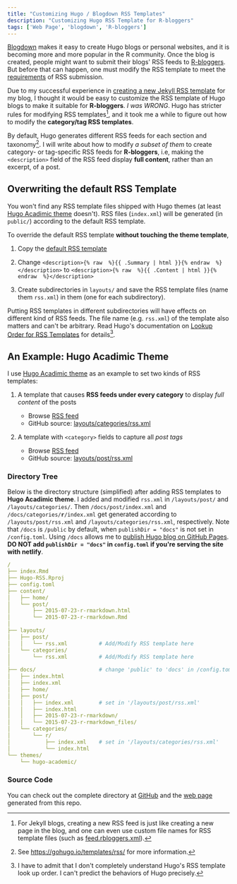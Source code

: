 ```yaml
---
title: "Customizing Hugo / Blogdown RSS Templates"
description: "Customizing Hugo RSS Template for R-bloggers"
tags: ['Web Page', 'blogdown', 'R-bloggers']
---
```


[Blogdown](https://github.com/rstudio/blogdown) makes it easy to create Hugo blogs or personal websites, and it is becoming more and more popular in the R community. Once the blog is created, people might want to submit their blogs' RSS feeds to [R-bloggers](https://www.r-bloggers.com/). But before that can happen, one must modify the RSS template to meet the [requirements](https://www.r-bloggers.com/add-your-blog/) of RSS submission.<!--more-->

Due to my successful experience in [creating a new Jekyll RSS template](/2018/08/02/rblogger-criteria.html) for my blog, I thought it would be easy to customize the RSS template of Hugo blogs to make it suitable for **R-bloggers**. _I was WRONG_. Hugo has stricter rules for modifying RSS templates[^jekyll], and it took me a while to figure out how to modify the **category/tag RSS templates**.

By default, Hugo generates different RSS feeds for each section and taxonomy[^hugodoc]. I will write about how to modify _a subset of them_ to create category- or tag-specific RSS feeds for **R-bloggers**, i.e, making the `<description>` field of the RSS feed display **full content**, rather than an excerpt, of a post.


## Overwriting the default RSS Template

You won't find any RSS template files shipped with Hugo themes (at least [Hugo Acadimic theme](https://github.com/gcushen/hugo-academic) doesn't). RSS files (`index.xml`) will be generated (in `public/`) according to the default RSS template. 

To override the default RSS template **without touching the theme template**, 

1. Copy the [default RSS template](https://gohugo.io/templates/rss/#the-embedded-rss-xml)

1. Change `<description>{% raw  %}{{ .Summary | html }}{% endraw  %}</description>` to `<description>{% raw  %}{{ .Content | html }}{% endraw  %}</description>`

1. Create subdirectories in `layouts/` and save the RSS template files (name them `rss.xml`) in them (one for each subdirectory).

Putting RSS templates in different subdirectories will have effects on different kind of RSS feeds. The file name (e.g. `rss.xml`) of the template also matters and can't be arbitrary. Read Hugo's documentation on [Lookup Order for RSS Templates](https://gohugo.io/templates/rss/#lookup-order-for-rss-templates) for details[^lookup].

## An Example: Hugo Acadimic Theme

I use [Hugo Acadimic theme](https://github.com/gcushen/hugo-academic) as an example to set two kinds of RSS templates:

1. A template that causes **RSS feeds under every category** to display _full content_ of the posts
    - Browse [RSS feed](https://liao961120.github.io/Hugo-RSS/categories/r/index.xml)
    - GitHub source: [layouts/categories/rss.xml](https://github.com/liao961120/Hugo-RSS/blob/master/layouts/categories/rss.xml)

1. A template with `<category>` fields to capture all _post tags_
    - Browse [RSS feed](https://liao961120.github.io/Hugo-RSS/post/index.xml)
    - GitHub source: [layouts/post/rss.xml](https://github.com/liao961120/Hugo-RSS/blob/master/layouts/post/rss.xml)


### Directory Tree

Below is the directory structure (simplified) after adding RSS templates to **Hugo Acadimic theme**. I added and modified `rss.xml` in `/layouts/post/` and `/layouts/categories/`. Then `/docs/post/index.xml` and <code>/docs/categories/<b>r</b>/index.xml</code> get generated according to `/layouts/post/rss.xml` and `/layouts/categories/rss.xml`, respectively. Note that `/docs` is `/public` by default, when `publishDir = "docs"` is not set in `/config.toml`. Using `/docs` allows me to [publish Hugo blog on GitHub Pages](https://gohugo.io/hosting-and-deployment/hosting-on-github/). **DO NOT add `publishDir = "docs"` in `config.toml` if you're serving the site with netlify**.

```yaml
/
├── index.Rmd
├── Hugo-RSS.Rproj
├── config.toml
├── content/
│   ├── home/
│   └── post/
│       ├── 2015-07-23-r-rmarkdown.html
│       └── 2015-07-23-r-rmarkdown.Rmd
│
├── layouts/
│   ├── post/
│   │   └── rss.xml          # Add/Modify RSS template here
│   └── categories/
│       └── rss.xml          # Add/Modify RSS template here
│
├── docs/                    # change 'public' to 'docs' in /config.toml
│   ├── index.html
│   ├── index.xml
│   ├── home/
│   ├── post/
│   │   ├── index.xml        # set in '/layouts/post/rss.xml' 
│   │   ├── index.html
│   │   ├── 2015-07-23-r-rmarkdown/
│   │   └── 2015-07-23-r-rmarkdown_files/
│   └── categories/
│       └── r/
│           ├── index.xml    # set in '/layouts/categories/rss.xml'      
│           └── index.html
└── themes/
    └── hugo-academic/
```

### Source Code

You can check out the complete directory at [GitHub](https://github.com/liao961120/Hugo-RSS) and the [web page](https://liao961120.github.io/Hugo-RSS/) generated from this repo.




[^jekyll]: For Jekyll blogs, creating a new RSS feed is just like creating a new page in the blog, and one can even use custom file names for RSS template files (such as [feed.rbloggers.xml](https://github.com/liao961120/liao961120.github.io/blob/master/feed.rbloggers.xml)).

[^hugodoc]: See <https://gohugo.io/templates/rss/> for more information.

[^lookup]: I have to admit that I don't completely understand Hugo's RSS template look up order. I can't predict the behaviors of Hugo precisely.